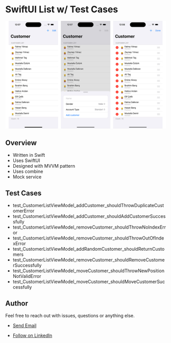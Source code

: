 # SwiftUI List w/ Test Cases

![SwiftUI List](https://github.com/tarikbozyak/SwiftUIList/blob/main/screenshots/screens.jpg)

## Overview
- Written in Swift
- Uses SwiftUI
- Designed with MVVM pattern
- Uses combine
- Mock service

## Test Cases
- test_CustomerListViewModel_addCustomer_shouldThrowDuplicateCustomerError
- test_CustomerListViewModel_addCustomer_shouldAddCustomerSuccessfully
- test_CustomerListViewModel_removeCustomer_shouldThrowNoIndexError
- test_CustomerListViewModel_removeCustomer_shouldThrowOutOfIndexError
- test_CustomerListViewModel_addRandomCustomer_shouldReturnCustomers
- test_CustomerListViewModel_removeCustomer_shouldRemoveCustomerSuccessfully
- test_CustomerListViewModel_moveCustomer_shouldThrowNewPositionNotValidError
- test_CustomerListViewModel_moveCustomer_shouldMoveCustomerSuccessfully

## Author

Feel free to reach out with issues, questions or anything else.

- <p><a href="mailto:tarikbozyak@icloud.com">Send Email</a></p>
- [Follow on LinkedIn](https://linkedin.com/in/tarık-bozyak-604962a1)
